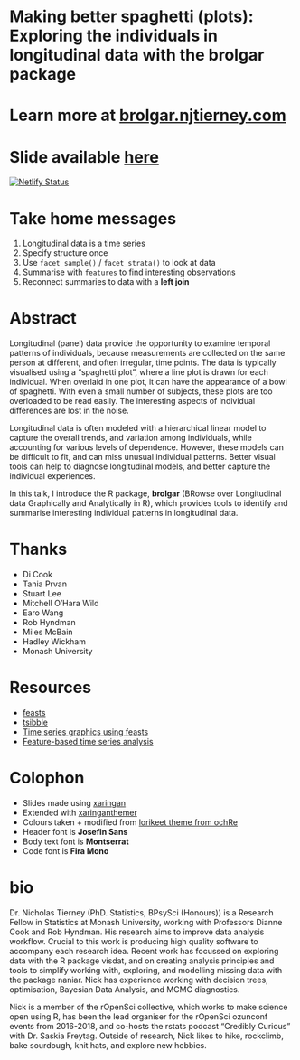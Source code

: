 # Making better spaghetti (plots): Exploring the individuals in longitudinal data with the brolgar package

# Learn more at [brolgar.njtierney.com](http://brolgar.njtierney.com/)

# Slide available [here](https://bit.ly/njt-wombat)

[![Netlify Status](https://api.netlify.com/api/v1/badges/d628115f-4978-495f-afb4-dba4a4017de5/deploy-status)](https://app.netlify.com/sites/njt-wombat/deploys)

# Take home messages

1.  Longitudinal data is a time series
2.  Specify structure once
3.  Use `facet_sample()` / `facet_strata()` to look at data
4.  Summarise with `features` to find interesting observations
5.  Reconnect summaries to data with a **left join**

# Abstract

Longitudinal (panel) data provide the opportunity to examine temporal
patterns of individuals, because measurements are collected on the same
person at different, and often irregular, time points. The data is
typically visualised using a “spaghetti plot”, where a line plot is
drawn for each individual. When overlaid in one plot, it can have the
appearance of a bowl of spaghetti. With even a small number of subjects,
these plots are too overloaded to be read easily. The interesting
aspects of individual differences are lost in the noise.

Longitudinal data is often modeled with a hierarchical linear model to
capture the overall trends, and variation among individuals, while
accounting for various levels of dependence. However, these models can
be difficult to fit, and can miss unusual individual patterns. Better
visual tools can help to diagnose longitudinal models, and better
capture the individual experiences.

In this talk, I introduce the R package, **brolgar** (BRowse over
Longitudinal data Graphically and Analytically in R), which provides
tools to identify and summarise interesting individual patterns in
longitudinal data.

# Thanks

  - Di Cook
  - Tania Prvan
  - Stuart Lee
  - Mitchell O’Hara Wild
  - Earo Wang
  - Rob Hyndman
  - Miles McBain
  - Hadley Wickham
  - Monash University

# Resources

  - [feasts](http://feasts.tidyverts.org/)
  - [tsibble](http://tsibble.tidyverts.org/)
  - [Time series graphics using
    feasts](https://robjhyndman.com/hyndsight/feasts/)
  - [Feature-based time series
    analysis](https://robjhyndman.com/hyndsight/fbtsa/)

# Colophon

  - Slides made using [xaringan](https://github.com/yihui/xaringan)
  - Extended with
    [xaringanthemer](https://github.com/gadenbuie/xaringanthemer)
  - Colours taken + modified from [lorikeet theme from
    ochRe](https://github.com/ropenscilabs/ochRe)
  - Header font is **Josefin Sans**
  - Body text font is **Montserrat**
  - Code font is **Fira Mono**

# bio

Dr. Nicholas Tierney (PhD. Statistics, BPsySci (Honours)) is a Research
Fellow in Statistics at Monash University, working with Professors
Dianne Cook and Rob Hyndman. His research aims to improve data analysis
workflow. Crucial to this work is producing high quality software to
accompany each research idea. Recent work has focussed on exploring data
with the R package visdat, and on creating analysis principles and tools
to simplify working with, exploring, and modelling missing data with the
package naniar. Nick has experience working with decision trees,
optimisation, Bayesian Data Analysis, and MCMC diagnostics.

Nick is a member of the rOpenSci collective, which works to make science
open using R, has been the lead organiser for the rOpenSci ozunconf
events from 2016-2018, and co-hosts the rstats podcast “Credibly
Curious” with Dr. Saskia Freytag. Outside of research, Nick likes to
hike, rockclimb, bake sourdough, knit hats, and explore new hobbies.

